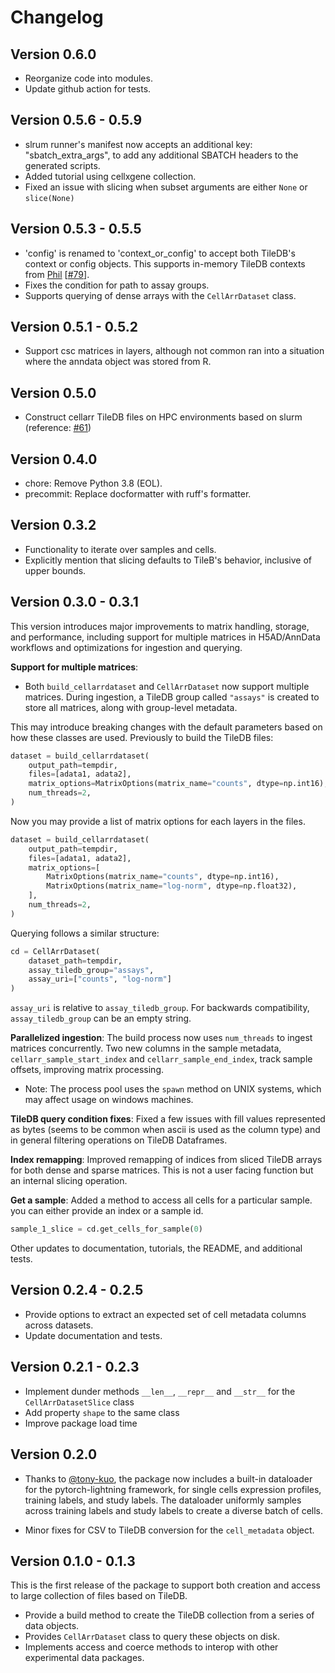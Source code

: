 # Changelog

## Version 0.6.0

- Reorganize code into modules.
- Update github action for tests.

## Version 0.5.6 - 0.5.9

- slrum runner's manifest now accepts an additional key: "sbatch_extra_args", to add any additional SBATCH headers to the generated scripts.
- Added tutorial using cellxgene collection.
- Fixed an issue with slicing when subset arguments are either `None` or `slice(None)`

## Version 0.5.3 - 0.5.5

- 'config'  is renamed to 'context_or_config' to accept both TileDB's context or config objects. This supports in-memory TileDB contexts from [Phil](https://github.com/hanslovsky) [[#79](https://github.com/TileOme/cellarr/pull/79)].
- Fixes the condition for path to assay groups.
- Supports querying of dense arrays with the `CellArrDataset` class.


## Version 0.5.1 - 0.5.2

- Support csc matrices in layers, although not common ran into a situation where the anndata object was stored from R.

## Version 0.5.0

- Construct cellarr TileDB files on HPC environments based on slurm
(reference: [#61](https://github.com/cellarr/cellarr/pull/61))

## Version 0.4.0

- chore: Remove Python 3.8 (EOL).
- precommit: Replace docformatter with ruff's formatter.

## Version 0.3.2

- Functionality to iterate over samples and cells.
- Explicitly mention that slicing defaults to TileB's behavior, inclusive of upper bounds.

## Version 0.3.0 - 0.3.1

This version introduces major improvements to matrix handling, storage, and performance, including support for multiple matrices in H5AD/AnnData workflows and optimizations for ingestion and querying.

**Support for multiple matrices**:
  - Both `build_cellarrdataset` and `CellArrDataset` now support multiple matrices. During ingestion, a TileDB group called `"assays"` is created to store all matrices, along with group-level metadata.

This may introduce breaking changes with the default parameters based on how these classes are used. Previously to build the TileDB files:

```python
dataset = build_cellarrdataset(
    output_path=tempdir,
    files=[adata1, adata2],
    matrix_options=MatrixOptions(matrix_name="counts", dtype=np.int16),
    num_threads=2,
)
```

Now you may provide a list of matrix options for each layers in the files.

```python
dataset = build_cellarrdataset(
    output_path=tempdir,
    files=[adata1, adata2],
    matrix_options=[
        MatrixOptions(matrix_name="counts", dtype=np.int16),
        MatrixOptions(matrix_name="log-norm", dtype=np.float32),
    ],
    num_threads=2,
)
```

Querying follows a similar structure:
```python
cd = CellArrDataset(
    dataset_path=tempdir,
    assay_tiledb_group="assays",
    assay_uri=["counts", "log-norm"]
)
```
`assay_uri` is relative to `assay_tiledb_group`. For backwards compatibility, `assay_tiledb_group` can be an empty string.

**Parallelized ingestion**:
The build process now uses `num_threads` to ingest matrices concurrently. Two new columns in the sample metadata, `cellarr_sample_start_index` and `cellarr_sample_end_index`, track sample offsets, improving matrix processing.
  - Note: The process pool uses the `spawn` method on UNIX systems, which may affect usage on windows machines.

**TileDB query condition fixes**:
Fixed a few issues with fill values represented as bytes (seems to be common when ascii is used as the column type) and in general filtering operations on TileDB Dataframes.

**Index remapping**:
Improved remapping of indices from sliced TileDB arrays for both dense and sparse matrices. This is not a user facing function but an internal slicing operation.

**Get a sample**:
Added a method to access all cells for a particular sample. you can either provide an index or a sample id.

```python
sample_1_slice = cd.get_cells_for_sample(0)
```

Other updates to documentation, tutorials, the README, and additional tests.

## Version 0.2.4 - 0.2.5

- Provide options to extract an expected set of cell metadata columns across datasets.
- Update documentation and tests.

## Version 0.2.1 - 0.2.3

* Implement dunder methods `__len__`,  `__repr__` and `__str__` for the `CellArrDatasetSlice` class
* Add property `shape` to the same class
* Improve package load time


## Version 0.2.0

- Thanks to [@tony-kuo](https://github.com/tony-kuo), the package now includes a built-in dataloader for the pytorch-lightning framework,
for single cells expression profiles, training labels, and study labels. The dataloader uniformly samples across training labels and study labels to create a diverse batch of cells.

- Minor fixes for CSV to TileDB conversion for the `cell_metadata` object.

## Version 0.1.0 - 0.1.3

This is the first release of the package to support both creation and access to large
collection of files based on TileDB.

- Provide a build method to create the TileDB collection from a series of data objects.
- Provides `CellArrDataset` class to query these objects on disk.
- Implements access and coerce methods to interop with other experimental data packages.
